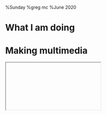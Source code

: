%Sunday
%greg mc
%June 2020

# What I am doing

<audio  data-autoplay ><source src="good_afternoon_miss.mp3" ></audio>

# Making multimedia

<div class="wrap"><iframe data-src="ttt.html" > </iframe></div>


<audio  data-autoplay ><source src="嗨我被困在希腊我不知道该怎么办_blah_blah.mp3" ></audio>

